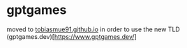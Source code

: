 # gptgames
moved to [tobiasmue91.github.io](https://github.com/TobiasMue91/tobiasmue91.github.io) in order to use the new TLD (gptgames.dev)[https://www.gptgames.dev/]
